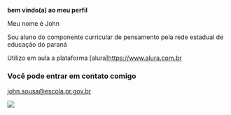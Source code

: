 **bem vindo(a) ao meu perfil**

Meu nome é John

Sou aluno do componente curricular de pensamento pela rede estadual de educação do paraná

Utilizo em aula a plataforma [alura]https://www.alura.com.br

### Você pode entrar em contato comigo

john.sousa@escola.pr.gov.br

![](https://media1.tenor.com/m/-HfTRwXMWT0AAAAd/kid-thinking.gif)



